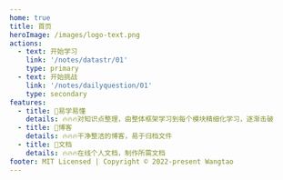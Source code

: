 ```yaml
---
home: true
title: 首页
heroImage: /images/logo-text.png
actions:
  - text: 开始学习
    link: '/notes/datastr/01'
    type: primary
  - text: 开始挑战
    link: '/notes/dailyquestion/01'
    type: secondary
features:
  - title: 🎉易学易懂
    details: 🔥🔥🔥对知识点整理，由整体框架学习到每个模块精细化学习，逐渐击破
  - title: 💎博客
    details: 🔥🔥🔥干净整洁的博客，易于归档文件
  - title: 🚀文档
    details: 🔥🔥🔥在线个人文档，制作所需文档
footer: MIT Licensed | Copyright © 2022-present Wangtao
---
```

